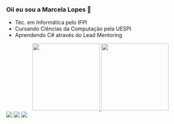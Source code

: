 ### Oii eu sou a Marcela Lopes 👋

- Téc. em Informática pelo IFPI
- Cursando Ciências da Computação pela UESPI
- Aprendendo C# através do Lead Mentoring

<div align="center">
  <a href="https://github.com/Marcelalopes">
  <img height="180em" src="https://github-readme-stats.vercel.app/api?username=Marcelalopes&show_icons=true&theme=dracula&include_all_commits=true&count_private=true"/>
  <img height="180em" src="https://github-readme-stats.vercel.app/api/top-langs/?username=Marcelalopes&layout=compact&langs_count=7&theme=dracula"/>
</div>
  
<div> 
  <a href="https://www.instagram.com/marcelalop3s_" target="_blank"><img src="https://img.shields.io/badge/-Instagram-%23E4405F?style=for-the-badge&logo=instagram&logoColor=white" target="_blank"></a>
  <a href = "mailto:marcelalopes497@gmail.com"><img src="https://img.shields.io/badge/-Gmail-%23333?style=for-the-badge&logo=gmail&logoColor=red" target="_blank"></a>
  <a href="https://www.linkedin.com/in/marcela-lopes-6703561b6/" target="_blank"><img src="https://img.shields.io/badge/-LinkedIn-%230077B5?style=for-the-badge&logo=linkedin&logoColor=white" target="_blank"></a>  
</div>
